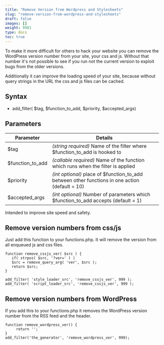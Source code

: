 ```yaml
---
title: "Remove Version from Wordpress and Stylesheets"
slug: "remove-version-from-wordpress-and-stylesheets"
draft: false
images: []
weight: 9981
type: docs
toc: true
---
```


To make it more difficult for others to hack your website you can remove the WordPress version number from your site, your css and js.
Without that number it's not possible to see if you run not the current version to exploit bugs from the older versions.

Additionally it can improve the loading speed of your site, because without query strings in the URL the css and js files can be cached.

## Syntax
- add_filter( $tag, $function_to_add, $priority, $accepted_args)

## Parameters
| Parameter | Details |
| ------ | ------ |
| $tag   | *(string required)*  Name of the filter where $function_to_add is hooked to |
| $function_to_add   | *(callable required)*  Name of the function which runs when the filter is applied |
| $priority  | *(int optional)* place of $function_to_add between other functions in one action (default = 10) |
| $accepted_args  | *(int optional)* Number of parameters which $function_to_add accepts (default = 1)  |

Intended to improve site speed and safety.

## Remove version numbers from css/js
Just add this function to your functions.php. It will remove the version from all enqueued js and css files.

    function remove_cssjs_ver( $src ) {
       if( strpos( $src, '?ver=' ) )
       $src = remove_query_arg( 'ver', $src );
       return $src;
    }
    
    add_filter( 'style_loader_src', 'remove_cssjs_ver', 999 );
    add_filter( 'script_loader_src', 'remove_cssjs_ver', 999 );

## Remove version  numbers from WordPress
If you add this to your functions.php it removes the WordPress version number from the RSS feed and the header.

    function remove_wordpress_ver() {
         return '';
    }
    add_filter('the_generator', 'remove_wordpress_ver', 999);

